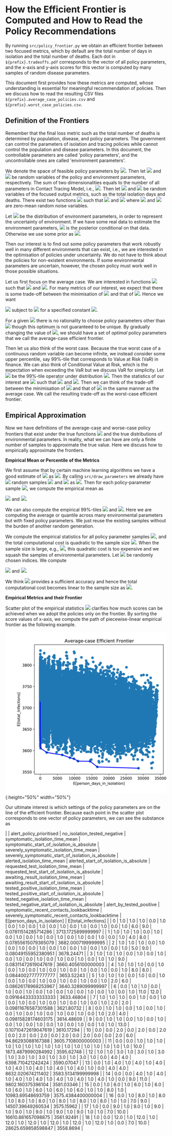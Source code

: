 # How the Efficient Frontier is Computed and How to Read the Policy Recommendations

By running `src/policy_frontier.py` we obtain an efficient frontier between two focused metrics,
which by default are the total number of days in isolation and the total number of deaths.
Each dot in `${prefix}.tradeoffs.pdf` corresponds to the vector of all policy parameters,
and the x-axis and y-axis scores for this vector is computed by many samples of random disease parameters.

This document first provides how these metrics are computed, whose understanding is
essential for meaningful recommendation of policies. Then we discuss how to read the resulting CSV files
`${prefix}.average_case_policies.csv` and `${prefix}.worst_case_policies.csv`.

## Definition of the Frontiers

Remember that the final loss metric such as the total number of deaths
is determined by population, disease, and policy parameters. The government can control
the parameters of isolation and tracing policies while cannot control the population and disease parameters.
In this document, the controllable parameters are called 'policy parameters',
and the uncontrollable ones are called 'environment parameters'.

We denote the space of feasible policy parameters by
<img src="https://render.githubusercontent.com/render/math?math=\Pi\subseteq {\mathbb R}^{d_{policy}}">.
Then let 
<img src="https://render.githubusercontent.com/render/math?math=X_{policy}\in \Pi">
and 
<img src="https://render.githubusercontent.com/render/math?math=X_{env}\in {\mathbb R}^{d_{env}}">
be random variables of the policy and environment parameters, respectively.
The sum of two dimensionalities equals to the number of all parameters in Contact Tracing Model,
i.e., <img src="https://render.githubusercontent.com/render/math?math=d_{policy} %2B d_{env}\equiv d">.
Then let <img src="https://render.githubusercontent.com/render/math?math=Y_1\in {\mathbb R}">
and 
<img src="https://render.githubusercontent.com/render/math?math=Y_2\in {\mathbb R}">
be random variables of the focused output metrics, such as the total isolation days and deaths. 
There exist two functions 
<img src="https://render.githubusercontent.com/render/math?math=f, g: {\mathbb R}^d\to{\mathbb R}">
such that
<img src="https://render.githubusercontent.com/render/math?math=Y_1= f(X_{policy},X_{env}) %2B \varepsilon_1"> and
<img src="https://render.githubusercontent.com/render/math?math=Y_2= g(X_{policy},X_{env}) %2B \varepsilon_2">
where
<img src="https://render.githubusercontent.com/render/math?math=\varepsilon_1"> and 
<img src="https://render.githubusercontent.com/render/math?math=\varepsilon_2"> are
zero-mean random noise variables.

Let <img src="https://render.githubusercontent.com/render/math?math=p(X_{env})">
be the distribution of environment parameters, in order to represent the uncertainty of environment.
If we have some real data to estimate the environment parameters, 
<img src="https://render.githubusercontent.com/render/math?math=p(X_{env})"> is the posterior
conditional on that data. Otherwise we use some prior as 
<img src="https://render.githubusercontent.com/render/math?math=p(X_{env})">.

Then our interest is to find out some policy parameters that work robustly well in many different
environments that can exist, i.e., we are interested in the optimisation of policies under uncertainty.
We do not have to think about the policies for non-existent environments. If some environmental parameters
are uncertain, however, the chosen policy must work well in those possible situations. 

Let us first focus on the average case. We are interested
in functions <img src="https://render.githubusercontent.com/render/math?math=u_{avg}, v_{avg}: \Pi\to{\mathbb R}"> 
such that <img src="https://render.githubusercontent.com/render/math?math=u_{avg}(X_{policy})\triangleq {\mathbb E}_{p(X_{env})}[f(X_{policy},X_{env})]=\int f(X_{policy},X_{env})p(X_{env})dX_{env}">
and <img src="https://render.githubusercontent.com/render/math?math=v_{avg}(X_{policy})\triangleq {\mathbb E}_{p(X_{env})}[g(X_{policy},X_{env})]=\int g(X_{policy},X_{env})p(X_{env})dX_{env}">.
For many metrics of our interest, we expect that there is some trade-off between the minimisation of 
<img src="https://render.githubusercontent.com/render/math?math=u_{avg}"> and that of 
<img src="https://render.githubusercontent.com/render/math?math=v_{avg}">. Hence we want

<img src="https://render.githubusercontent.com/render/math?math=\widehat{X}_{policy}^{(avg)}(C)=\min_{x\in\Pi}   u_{avg}(x)">
 subject to <img src="https://render.githubusercontent.com/render/math?math=v_{avg}(x)\leq C"> for a specified constant
 <img src="https://render.githubusercontent.com/render/math?math=C">. 

For a given <img src="https://render.githubusercontent.com/render/math?math=C"> there is no rationality
to choose policy parameters other than 
<img src="https://render.githubusercontent.com/render/math?math=\widehat{X}_{policy}^{(avg)}(C)"> though
this optimum is not guaranteed to be unique.
By gradually changing the value of <img src="https://render.githubusercontent.com/render/math?math=C">,
we should have a set of *optimal* policy parameters that we call the average-case efficient frontier.

Then let us also think of the worst case. Because the true worst case of a continuous random variable
can become infinite, we instead consider some upper percentile, say 99%-tile that corresponds to
Value at Risk (VaR) in finance. We can also think of Conditional Value at Risk, which is the expectation
when exceeding the VaR but we discuss VaR for simplicity.
Let 
<img src="https://render.githubusercontent.com/render/math?math={\mathbb Q}_{p}^{(0.99)}">
be the 99%-tile operator under distribution <img src="https://render.githubusercontent.com/render/math?math=p">.
Then the statistics of our interest are
<img src="https://render.githubusercontent.com/render/math?math=u_{worst}, v_{worst}: \Pi\to{\mathbb R}"> 
such that 
<img src="https://render.githubusercontent.com/render/math?math=u_{worst}(X_{policy})\triangleq {\mathbb Q}_{p(X_{env})}^{(0.99)}[f(X_{policy},X_{env})]"> and
<img src="https://render.githubusercontent.com/render/math?math=v_{worst}(X_{policy})\triangleq {\mathbb Q}_{p(X_{env})}^{(0.99)}[g(X_{policy},X_{env})]">. Then we can think of the trade-off 
between the minimisation of <img src="https://render.githubusercontent.com/render/math?math=u_{worst}">
and that of <img src="https://render.githubusercontent.com/render/math?math=u_{worst}"> in the same manner
as the average case. We call the resulting trade-off as the worst-case efficient frontier.


## Empirical Approximation

Now we have definitions of the average-case and worse-case policy frontiers that exist
under the true functions <img src="https://render.githubusercontent.com/render/math?math=(f, g)">
and the true distributions of environmental parameters.
In reality, what we can have are only a finite number of samples to approximate the true value.
Here we discuss how to empirically approximate the frontiers.

**Empirical Mean or Percentile of the Metrics** 

We first assume that by certain machine learning algorithms we have a good estimate of 
<img src="https://render.githubusercontent.com/render/math?math=(f, g)">
as <img src="https://render.githubusercontent.com/render/math?math=(\widehat{f}, \widehat{g})">.
By calling `src/draw_parameters` we already have
<img src="https://render.githubusercontent.com/render/math?math=n"> random samples
<img src="https://render.githubusercontent.com/render/math?math=X_{policy}"> and
<img src="https://render.githubusercontent.com/render/math?math=X_{env}"> as
<img src="https://render.githubusercontent.com/render/math?math=(\boldsymbol{x}_{i,policy},\boldsymbol{x}_{i,env})_{i=1}^n">. Then for each policy-parameter sample <img src="https://render.githubusercontent.com/render/math?math=\boldsymbol{x}_{i,policy}">, we compute the empirical mean as

<img src="https://render.githubusercontent.com/render/math?math=\widehat{u}_{avg,i}=\frac{1}{n}\sum_{j=1}^n
\widehat{f}(\boldsymbol{x}_{i,policy},\boldsymbol{x}_{j,env})"> and
<img src="https://render.githubusercontent.com/render/math?math=\widehat{v}_{avg,i}=\frac{1}{n}\sum_{j=1}^n
\widehat{g}(\boldsymbol{x}_{i,policy},\boldsymbol{x}_{j,env})">. 

We can also compute the empirical 99%-tiles 
<img src="https://render.githubusercontent.com/render/math?math=\widehat{u}_{worst,i}"> and
<img src="https://render.githubusercontent.com/render/math?math=\widehat{v}_{worst,i}">.
Here we are computing the average or quantile across many environmental parameters
but with fixed policy parameters. We just reuse the existing samples without the burden of another random generation.

We compute the empirical statistics for all policy parameter samples <img src="https://render.githubusercontent.com/render/math?math=(\boldsymbol{x}_{i,policy})_{i=1}">, and the total computational cost is quadratic to the sample size <img src="https://render.githubusercontent.com/render/math?math=n">. When the sample size is large, e.g., <img src="https://render.githubusercontent.com/render/math?math=n>10^3">, this quadratic cost is too expensive and we squash the samples of environmental parameters. Let
<img src="https://render.githubusercontent.com/render/math?math=\pi_1, \pi_2, \ldots, \pi_k"> be randomly chosen 
indices. We compute

<img src="https://render.githubusercontent.com/render/math?math=\widehat{u}_{avg,i}=\frac{1}{k}\sum_{j=1}^k
\widehat{f}(\boldsymbol{x}_{i,policy},\boldsymbol{x}_{\pi_j,env})"> and
<img src="https://render.githubusercontent.com/render/math?math=\widehat{v}_{avg,i}=\frac{1}{k}\sum_{j=1}^k
\widehat{g}(\boldsymbol{x}_{i,policy},\boldsymbol{x}_{\pi_j,env})">. 

We think 
<img src="https://render.githubusercontent.com/render/math?math=k=1,000"> provides a sufficient accuracy and hence
the total computational cost becomes linear to the sample size as <img src="https://render.githubusercontent.com/render/math?math={\mathcal O}(kn)">.

**Empirical Metrics and their Frontier** 

Scatter plot of the empirical statistics
<img src="https://render.githubusercontent.com/render/math?math=(\widehat{u}_{avg,i},\widehat{v}_{avg,i})_{i=1}^n">
clarifies how much scores can be achieved when we adopt the policies only on the frontier.
By sorting the score values of x-axis, we compute the path of piecewise-linear empirical frontier as the following example.

![Efficient Frontier between Isolation Days and Number of Infections](./image/isolation_vs_infection.jpg){:height="50%" width="50%"}

Our ultimate interest is which settings of the policy parameters are on the line of the efficient frontier.
Because each point in the scatter plot corresponds to one vector of policy parameters,
we can see the substance as

|    | alert_policy_prioritised | no_isolation_tested_negative | symptomatic_isolation_time_mean | symptomatic_start_of_isolation_is_absolute | severely_symptomatic_isolation_time_mean | severely_symptomatic_start_of_isolation_is_absolute | alerted_isolation_time_mean | alerted_start_of_isolation_is_absolute | requested_test_isolation_time_mean | requested_test_start_of_isolation_is_absolute | awaiting_result_isolation_time_mean | awaiting_result_start_of_isolation_is_absolute | tested_positive_isolation_time_mean | tested_positive_start_of_isolation_is_absolute | tested_negative_isolation_time_mean | tested_negative_start_of_isolation_is_absolute | alert_by_tested_positive | symptomatic_recent_contacts_lookbacktime | severely_symptomatic_recent_contacts_lookbacktime | E[person_days_in_isolation] | E[total_infections] | 
| 0  | 1.0                      | 1.0                          | 1.0                             | 0.0                                        | 1.0                                      | 0.0                                                 | 1.0                         | 0.0                                    | 1.0                                | 0.0                                           | 1.0                                 | 0.0                                            | 1.0                                 | 0.0                                            | 1.0                                 | 0.0                                            | 1.0                      | 6.0                                      | 9.0                                               | 0.07811514285714286         | 3713.1725899999997  | 
| 1  | 1.0                      | 1.0                          | 1.0                             | 0.0                                        | 1.0                                      | 0.0                                                 | 1.0                         | 0.0                                    | 1.0                                | 0.0                                           | 1.0                                 | 0.0                                            | 1.0                                 | 0.0                                            | 1.0                                 | 0.0                                            | 1.0                      | 4.0                                      | 8.0                                               | 0.07855615079365079         | 3682.0007199999995  | 
| 2  | 1.0                      | 1.0                          | 1.0                             | 0.0                                        | 1.0                                      | 0.0                                                 | 1.0                         | 0.0                                    | 1.0                                | 0.0                                           | 1.0                                 | 0.0                                            | 1.0                                 | 0.0                                            | 1.0                                 | 0.0                                            | 1.0                      | 5.0                                      | 9.0                                               | 0.08049155952380951         | 3678.24471          | 
| 3  | 1.0                      | 1.0                          | 1.0                             | 0.0                                        | 1.0                                      | 0.0                                                 | 1.0                         | 0.0                                    | 1.0                                | 0.0                                           | 1.0                                 | 0.0                                            | 1.0                                 | 0.0                                            | 1.0                                 | 0.0                                            | 1.0                      | 1.0                                      | 9.0                                               | 0.08311472619047619         | 3660.4056100000003  | 
| 4  | 1.0                      | 1.0                          | 1.0                             | 0.0                                        | 1.0                                      | 0.0                                                 | 1.0                         | 0.0                                    | 1.0                                | 0.0                                           | 1.0                                 | 0.0                                            | 1.0                                 | 0.0                                            | 1.0                                 | 0.0                                            | 1.0                      | 8.0                                      | 8.0                                               | 0.08440027777777777         | 3653.52243          | 
| 5  | 1.0                      | 1.0                          | 1.0                             | 0.0                                        | 1.0                                      | 0.0                                                 | 1.0                         | 0.0                                    | 1.0                                | 0.0                                           | 1.0                                 | 0.0                                            | 1.0                                 | 0.0                                            | 1.0                                 | 0.0                                            | 1.0                      | 2.0                                      | 6.0                                               | 0.08626178968253967         | 3640.3289099999997  | 
| 6  | 0.0                      | 1.0                          | 1.0                             | 0.0                                        | 1.0                                      | 0.0                                                 | 1.0                         | 0.0                                    | 1.0                                | 0.0                                           | 1.0                                 | 0.0                                            | 1.0                                 | 0.0                                            | 1.0                                 | 0.0                                            | 1.0                      | 11.0                                     | 12.0                                              | 0.09164433333333333         | 3633.46804          | 
| 7  | 1.0                      | 1.0                          | 1.0                             | 0.0                                        | 1.0                                      | 0.0                                                 | 1.0                         | 0.0                                    | 1.0                                | 0.0                                           | 1.0                                 | 0.0                                            | 1.0                                 | 0.0                                            | 1.0                                 | 0.0                                            | 1.0                      | 2.0                                      | 2.0                                               | 0.09811676587301588         | 3621.80732          | 
| 8  | 0.0                      | 1.0                          | 1.0                             | 0.0                                        | 1.0                                      | 0.0                                                 | 1.0                         | 0.0                                    | 1.0                                | 0.0                                           | 1.0                                 | 0.0                                            | 1.0                                 | 0.0                                            | 1.0                                 | 0.0                                            | 1.0                      | 2.0                                      | 4.0                                               | 0.09815828174603175         | 3614.48609          | 
| 9  | 0.0                      | 1.0                          | 1.0                             | 0.0                                        | 1.0                                      | 0.0                                                 | 1.0                         | 0.0                                    | 1.0                                | 0.0                                           | 1.0                                 | 0.0                                            | 1.0                                 | 0.0                                            | 1.0                                 | 0.0                                            | 1.0                      | 1.0                                      | 13.0                                              | 0.10710472619047619         | 3610.17294          | 
| 10 | 0.0                      | 0.0                          | 2.0                             | 0.0                                        | 2.0                                      | 0.0                                                 | 2.0                         | 0.0                                    | 2.0                                | 0.0                                           | 2.0                                 | 0.0                                            | 2.0                                 | 0.0                                            | 2.0                                 | 0.0                                            | 0.0                      | 2.0                                      | 6.0                                               | 94.86293088167388           | 3605.7108000000003  | 
| 11 | 0.0                      | 0.0                          | 1.0                             | 1.0                                        | 1.0                                      | 1.0                                                 | 1.0                         | 1.0                                    | 1.0                                | 1.0                                           | 1.0                                 | 1.0                                            | 1.0                                 | 1.0                                            | 1.0                                 | 1.0                                            | 1.0                      | 1.0                                      | 10.0                                              | 1873.4879990284992          | 3595.62748          | 
| 12 | 1.0                      | 1.0                          | 3.0                             | 1.0                                        | 3.0                                      | 1.0                                                 | 3.0                         | 1.0                                    | 3.0                                | 1.0                                           | 3.0                                 | 1.0                                            | 3.0                                 | 1.0                                            | 3.0                                 | 1.0                                            | 0.0                      | 4.0                                      | 4.0                                               | 6398.710421242424           | 3590.07047          | 
| 13 | 0.0                      | 1.0                          | 4.0                             | 1.0                                        | 4.0                                      | 1.0                                                 | 4.0                         | 1.0                                    | 4.0                                | 1.0                                           | 4.0                                 | 1.0                                            | 4.0                                 | 1.0                                            | 4.0                                 | 1.0                                            | 0.0                      | 4.0                                      | 4.0                                               | 8632.020674211402           | 3583.5134199999998  | 
| 14 | 0.0                      | 0.0                          | 4.0                             | 1.0                                        | 4.0                                      | 1.0                                                 | 4.0                         | 1.0                                    | 4.0                                | 1.0                                           | 4.0                                 | 1.0                                            | 4.0                                 | 1.0                                            | 4.0                                 | 1.0                                            | 0.0                      | 9.0                                      | 11.0                                              | 9802.160375396104           | 3581.03346          | 
| 15 | 0.0                      | 1.0                          | 6.0                             | 1.0                                        | 6.0                                      | 1.0                                                 | 6.0                         | 1.0                                    | 6.0                                | 1.0                                           | 6.0                                 | 1.0                                            | 6.0                                 | 1.0                                            | 6.0                                 | 1.0                                            | 1.0                      | 8.0                                      | 1.0                                               | 10983.69548693759           | 3575.4384400000004  | 
| 16 | 0.0                      | 1.0                          | 8.0                             | 1.0                                        | 8.0                                      | 1.0                                                 | 8.0                         | 1.0                                    | 8.0                                | 1.0                                           | 8.0                                 | 1.0                                            | 8.0                                 | 1.0                                            | 8.0                                 | 1.0                                            | 1.0                      | 7.0                                      | 9.0                                               | 14507.39649260534           | 3575.15962          | 
| 17 | 1.0                      | 0.0                          | 9.0                             | 1.0                                        | 9.0                                      | 1.0                                                 | 9.0                         | 1.0                                    | 9.0                                | 1.0                                           | 9.0                                 | 1.0                                            | 9.0                                 | 1.0                                            | 9.0                                 | 1.0                                            | 1.0                      | 7.0                                      | 10.0                                              | 16610.881657098875          | 3561.92491          | 
| 18 | 1.0                      | 0.0                          | 12.0                            | 1.0                                        | 12.0                                     | 1.0                                                 | 12.0                        | 1.0                                    | 12.0                               | 1.0                                           | 12.0                                | 1.0                                            | 12.0                                | 1.0                                            | 12.0                                | 1.0                                            | 0.0                      | 7.0                                      | 10.0                                              | 28625.659858598847          | 3558.8694           | 





